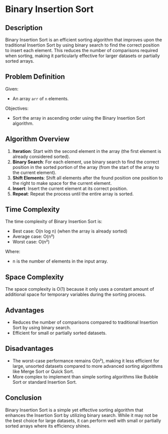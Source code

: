# Binary Insertion Sort

## Description

Binary Insertion Sort is an efficient sorting algorithm that improves upon the traditional Insertion Sort by using binary search to find the correct position to insert each element. This reduces the number of comparisons required when sorting, making it particularly effective for larger datasets or partially sorted arrays.

## Problem Definition

Given:
- An array `arr` of `n` elements.

Objectives:
- Sort the array in ascending order using the Binary Insertion Sort algorithm.

## Algorithm Overview

1. **Iteration**: Start with the second element in the array (the first element is already considered sorted).
2. **Binary Search**: For each element, use binary search to find the correct position in the sorted portion of the array (from the start of the array to the current element).
3. **Shift Elements**: Shift all elements after the found position one position to the right to make space for the current element.
4. **Insert**: Insert the current element at its correct position.
5. **Repeat**: Repeat the process until the entire array is sorted.

## Time Complexity

The time complexity of Binary Insertion Sort is:

- Best case: O(n log n) (when the array is already sorted)
- Average case: O(n²)
- Worst case: O(n²)

Where:
- n is the number of elements in the input array.

## Space Complexity

The space complexity is O(1) because it only uses a constant amount of additional space for temporary variables during the sorting process.

## Advantages

- Reduces the number of comparisons compared to traditional Insertion Sort by using binary search.
- Efficient for small or partially sorted datasets.

## Disadvantages

- The worst-case performance remains O(n²), making it less efficient for large, unsorted datasets compared to more advanced sorting algorithms like Merge Sort or Quick Sort.
- More complex to implement than simple sorting algorithms like Bubble Sort or standard Insertion Sort.

## Conclusion

Binary Insertion Sort is a simple yet effective sorting algorithm that enhances the Insertion Sort by utilizing binary search. While it may not be the best choice for large datasets, it can perform well with small or partially sorted arrays where its efficiency shines.
